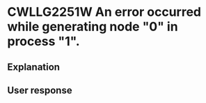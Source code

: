# CWLLG2251W An error occurred while generating node "0" in process "1".

## Explanation

## User response